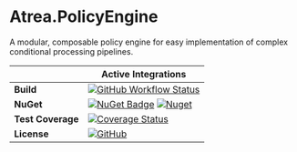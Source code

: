 # Atrea.PolicyEngine

A modular, composable policy engine for easy implementation of complex conditional processing pipelines.

|     |  **Active Integrations**   |
| --- | --- |
| **Build** | [![GitHub Workflow Status](https://img.shields.io/github/workflow/status/itabaiyu/atrea-policyengine/.NET%20Core%20Build%20&%20Test)](https://github.com/itabaiyu/atrea-policyengine/actions?query=workflow%3A%22.NET+Core+Build+%26+Test%22)
| **NuGet** | [![NuGet Badge](https://buildstats.info/nuget/atrea.policyengine?includePreReleases=true)](https://www.nuget.org/packages/atrea.policyengine/) [![Nuget](https://img.shields.io/nuget/v/atrea.policyengine)](https://www.nuget.org/packages/Atrea.PolicyEngine/)
| **Test Coverage** | [![Coverage Status](https://coveralls.io/repos/github/itabaiyu/atrea-policyengine/badge.png?branch=master)](https://coveralls.io/github/itabaiyu/atrea-policyengine?branch=master)
| **License** | [![GitHub](https://img.shields.io/github/license/itabaiyu/atrea-policyengine)](https://github.com/itabaiyu/atrea-policyengine/blob/master/LICENSE)

